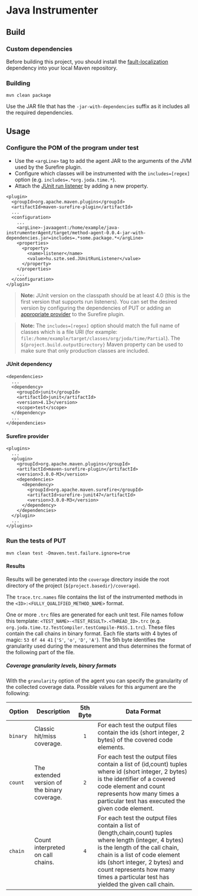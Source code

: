 # Java Instrumenter

## Build

### Custom dependencies

Before building this project, you should install the [fault-localization](https://github.com/sed-szeged/fault-localization) dependency into your local Maven repository.

### Building

```
mvn clean package
```

Use the JAR file that has the `-jar-with-dependencies` suffix as it includes all the required dependencies.

## Usage

### Configure the POM of the program under test

 - Use the `<argLine>` tag to add the agent JAR to the arguments of the JVM used by the Surefire plugin.
 - Configure which classes will be instrumented with the `includes=[regex]` option (e.g. `includes=.*org.joda.time.*`).
 - Attach the [JUnit run listener](https://junit.org/junit4/javadoc/4.13/org/junit/runner/notification/RunListener.html) by adding a new property.

```
<plugin>
  <groupId>org.apache.maven.plugins</groupId>
  <artifactId>maven-surefire-plugin</artifactId>
  ...
  <configuration>
    ...
    <argLine>-javaagent:/home/example/java-instrumenterAgent/target/method-agent-0.0.4-jar-with-dependencies.jar=includes=.*some.package.*</argLine>
    <properties>
      <property>
        <name>listener</name>
        <value>hu.szte.sed.JUnitRunListener</value>
      </property>
    </properties>
    ...
  </configuration>
</plugin>
```
 
> **Note:** JUnit version on the classpath should be at least 4.0 (this is the first version that supports run listeners).
> You can set the desired version by configuring the dependencies of PUT or adding an [appropriate provider](https://maven.apache.org/surefire/maven-surefire-plugin/examples/providers.html) to the Surefire plugin.

> **Note:** The `includes=[regex]` option should match the full name of classes which is a file URI (for example: `file:/home/example/target/classes/org/joda/time/Partial`).
> The `${project.build.outputDirectory}` Maven property can be used to make sure that only production classes are included.

#### JUnit dependency

```
<dependencies>
  ...
  <dependency>
    <groupId>junit</groupId>
    <artifactId>junit</artifactId>
    <version>4.13</version>
    <scope>test</scope>
  </dependency>
  ...
</dependencies>
```

#### Surefire provider

```
<plugins>
  ...
  <plugin>
    <groupId>org.apache.maven.plugins</groupId>
    <artifactId>maven-surefire-plugin</artifactId>
    <version>3.0.0-M3</version>
    <dependencies>
      <dependency>
        <groupId>org.apache.maven.surefire</groupId>
        <artifactId>surefire-junit47</artifactId>
        <version>3.0.0-M3</version>
      </dependency>
    </dependencies>
  </plugin>
  ...
</plugins>
```

### Run the tests of PUT

```
mvn clean test -Dmaven.test.failure.ignore=true
```

#### Results

Results will be generated into the `coverage` directory inside the root directory of the project (`${project.basedir}/coverage`).

The `trace.trc.names` file contains the list of the instrumented methods in the `<ID>:<FULLY_QUALIFIED_METHOD_NAME>` format.

One or more `.trc` files are generated for each unit test.
File names follow this template: `<TEST_NAME>-<TEST_RESULT>.<THREAD_ID>.trc` (e.g. `org.joda.time.tz.TestCompiler.testCompile-PASS.1.trc`).
These files contain the call chains in binary format.
Each file starts with 4 bytes of magic: `53 6f 44 41` (`'S'`, `'o'`, `'D'`, `'A'`).
The 5th byte identifies the granularity used during the measurement and thus determines the format of the following part of the file.

##### Coverage granularity levels, binary formats

With the `granularity` option of the agent you can specify the granularity of the collected coverage data.
Possible values for this argument are the following:

| Option | Description | 5th Byte | Data Format |
| :----- | ----------- | :------: | ----------- |
| `binary` | Classic hit/miss coverage. | `1` | For each test the output files contain the ids (short integer, 2 bytes) of the covered code elements. |
| `count` | The extended version of the binary coverage. | `2`  | For each test the output files contain a list of (id,count) tuples where id (short integer, 2 bytes) is the identifier of a covered code element and count represents how many times a particular test has executed the given code element. |
| `chain` | Count interpreted on call chains. | `4` | For each test the output files contain a list of (length,chain,count) tuples where length (integer, 4 bytes) is the length of the call chain, chain is a list of code element ids (short integer, 2 bytes) and count represents how many times a particular test has yielded the given call chain. |
